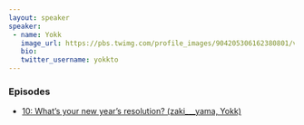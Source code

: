 ```yaml
---
layout: speaker
speaker:
 - name: Yokk
   image_url: https://pbs.twimg.com/profile_images/904205306162380801/vATd90tw_400x400.jpg
   bio:
   twitter_username: yokkto
---
```


### Episodes

- [10: What’s your new year’s resolution? (zaki___yama, Yokk)](/010/)
